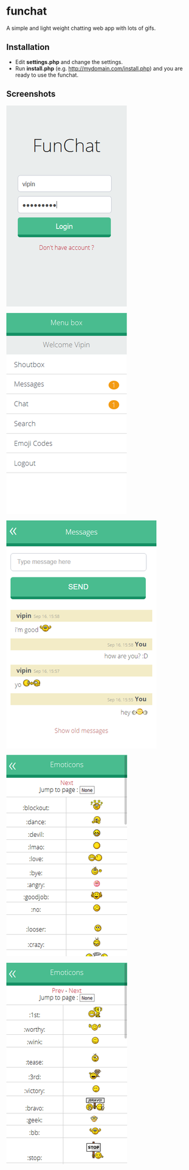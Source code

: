 # funchat
A simple and light weight chatting web app with lots of gifs.

## Installation

* Edit **settings.php** and change the settings.
* Run **install.php** (e.g. http://mydomain.com/install.php) and you are ready to use the funchat.

## Screenshots

![login page](https://github.com/vipinbathaw/funchat/blob/master/screenshots/login-page.PNG?raw=true)

![login page](https://github.com/vipinbathaw/funchat/blob/master/screenshots/menu-page.PNG?raw=true)

![login page](https://github.com/vipinbathaw/funchat/blob/master/screenshots/message-page.PNG?raw=true)

![login page](https://github.com/vipinbathaw/funchat/blob/master/screenshots/emoticon-page.png?raw=true)

![login page](https://github.com/vipinbathaw/funchat/blob/master/screenshots/emoticon-2-page.png?raw=true)
